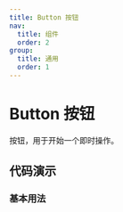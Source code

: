 ```yaml
---
title: Button 按钮
nav:
  title: 组件
  order: 2
group:
  title: 通用
  order: 1
---
```


# Button 按钮

按钮，用于开始一个即时操作。

## 代码演示

### 基本用法

<code src="./demo/index.tsx"></code>

<API></API>